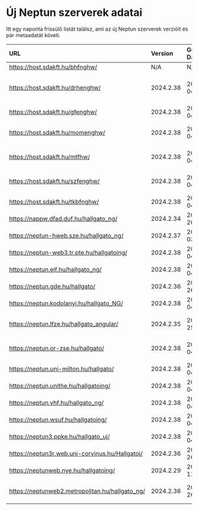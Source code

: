# Új Neptun szerverek adatai

Itt egy naponta frissülő listát találsz, ami az új Neptun szerverek verzióit és pár metaadatát követi.

| URL                                             | Version   | Generation Date     | Organization Name                         | Captcha Required |
|:----------------------------------------------|:--------|:------------------|:----------------------------------------|:---------------|
| https://host.sdakft.hu/bhfnghw/                 | N/A       | N/A                 | N/A                                       | N/A              |
| https://host.sdakft.hu/drhenghw/                | 2024.2.38 | 2024-10-04T14:05:03 | Debreceni Református Hittudományi Egyetem | 3                |
| https://host.sdakft.hu/gfenghw/                 | 2024.2.38 | 2024-10-04T14:05:03 | Gál Ferenc Egyetem                        | 3                |
| https://host.sdakft.hu/momenghw/                | 2024.2.38 | 2024-10-04T14:05:03 | Moholy-Nagy Művészeti Egyetem             | 3                |
| https://host.sdakft.hu/mtfhw/                   | 2024.2.38 | 2024-10-04T14:05:03 | Magyar Táncművészeti Egyetem              | 3                |
| https://host.sdakft.hu/szfenghw/                | 2024.2.38 | 2024-10-04T14:05:03 | Színház- és Filmművészeti Egyetem         | 3                |
| https://host.sdakft.hu/tkbfnghw/                | 2024.2.38 | 2024-10-04T14:05:03 | A Tan Kapuja Buddhista Főiskola           | 3                |
| https://nappw.dfad.duf.hu/hallgato_ng/          | 2024.2.34 | 2024-09-20T13:35:59 | Dunaújvárosi Egyetem                      | 3                |
| https://neptun-hweb.sze.hu/hallgato_ng/         | 2024.2.37 | 2024-10-03T14:44:59 | Széchenyi István Egyetem                  | 3                |
| https://neptun-web3.tr.pte.hu/hallgatoing/      | 2024.2.38 | 2024-10-04T14:05:03 | Pécsi Tudományegyetem                     | 3                |
| https://neptun.ejf.hu/hallgato_ng/              | 2024.2.38 | 2024-10-04T14:05:03 | Eötvös József Főiskola                    | 3                |
| https://neptun.gde.hu/hallgato/                 | 2024.2.36 | 2024-09-26T14:14:28 | Gábor Dénes Egyetem                       | 3                |
| https://neptun.kodolanyi.hu/hallgato_NG/        | 2024.2.38 | 2024-10-04T14:05:03 | Kodolányi János Egyetem                   | 3                |
| https://neptun.lfze.hu/hallgato_angular/        | 2024.2.35 | 2024-09-25T09:38:29 | Liszt Ferenc Zeneművészeti Egyetem        | 3                |
| https://neptun.or-zse.hu/hallgato/              | 2024.2.38 | 2024-10-04T14:05:03 | Országos Rabbiképző - Zsidó Egyetem       | 3                |
| https://neptun.uni-milton.hu/hallgato/          | 2024.2.38 | 2024-10-04T14:05:03 | Milton Friedman Egyetem                   | 3                |
| https://neptun.unithe.hu/hallgatoing/           | 2024.2.38 | 2024-10-04T14:05:03 | Tokaj-Hegyalja Egyetem                    | 1                |
| https://neptun.vhf.hu/hallgato_ng/              | 2024.2.38 | 2024-10-04T14:05:03 | Veszprémi Érseki Főiskola                 | 3                |
| https://neptun.wsuf.hu/hallgatoing/             | 2024.2.38 | 2024-10-04T14:05:03 | Wekerle Sándor Üzleti Főiskola            | 3                |
| https://neptun3.ppke.hu/hallgato_uj/            | 2024.2.38 | 2024-10-04T14:05:03 | Pázmány Péter Katolikus Egyetem           | 3                |
| https://neptun3r.web.uni-corvinus.hu/Hallgatoi/ | 2024.2.36 | 2024-09-26T14:14:28 | Budapesti Corvinus Egyetem                | 3                |
| https://neptunweb.nye.hu/hallgatoing/           | 2024.2.29 | 2024-09-11T13:36:23 | Nyíregyházi Egyetem                       | 3                |
| https://neptunweb2.metropolitan.hu/hallgato_ng/ | 2024.2.36 | 2024-09-26T14:14:28 | Budapesti Metropolitan Egyetem            | 3                |
